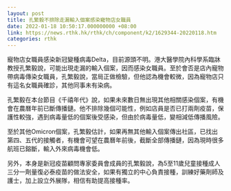 ```yaml
---
layout: post
title: 孔繁毅不排除走漏輸入個案感染寵物店女職員
date: 2022-01-18 10:50:17.000000000 +08:00
link: https://news.rthk.hk/rthk/ch/component/k2/1629344-20220118.htm
categories: rthk
---
```


寵物店女職員感染新冠變種病毒Delta，目前源頭不明。港大醫學院內科學系臨牀教授孔繁毅說，可能出現走漏的輸入個案，因而感染女職員。至於會否是店內寵物帶病毒傳染女職員，孔繁毅說，當局正做檢驗，但他認為機會較微，因為寵物店只有這名女職員確診，其他同事未有染病。

孔繁毅在本台節目《千禧年代》說，如果未來數日無出現其他相關感染個案，有機會在農曆年前已斷傳播鏈。他不排除幾個可能性，例如店員是否已打兩劑疫苗，保護性較強，遇到病毒量低的個案後受感染，但由於病毒量低，變相減低傳播風險。

至於其他Omicron個案，孔繁毅估計，如果再無其他輸入個案傳出社區，已找出第四、五代的接觸者，有機會可望在農曆年前後，截斷全部傳播鏈，因為現時很多航班已鎔斷，輸入外來病毒機會低。

另外，本身是新冠疫苗顧問專家委員會成員的孔繁毅說，為5至11歲兒童接種成人三分一劑量復必泰疫苗的做法安全，如果有獨立的中心負責接種，訓練好藥劑師及護士，加上設立外展隊，相信有助提高接種率。
